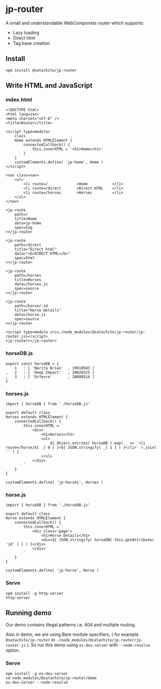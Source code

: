 # jp-router

A small and understandable WebComponets router which supports:

* Lazy loading
* Direct html
* Tag base creation

## Install
```
npm install @satachito/jp-router
```

## Write HTML and JavaScript

### index.html
```
<!DOCTYPE html>
<html lang=zxx>
<meta charset="utf-8" />
<title>Router</title>

<script type=module>
	class
	Home extends HTMLElement {
		connectedCallback() {
			this.innerHTML = '<h1>Home</h1>'
		}
	}
	customElements.define( 'jp-home', Home )
</script>

<nav class=nav>
	<ul>
		<li route=/				>Home			</li>
		<li route=/direct		>Direct HTML	</li>
		<li route=/horses		>Horses			</li>
	</ul>
</nav>

<jp-route
	path=/
	title=Home
	data=jp-home
	spec=tag
></jp-route>

<jp-route
	path=/direct
	title="Direct html"
	data="<b>DIRECT HTML</b>"
	spec=html
></jp-route>

<jp-route
	path=/horses
	title=Horses
	data=/horses.js
	spec=source
></jp-route>

<jp-route
	path=/horse/:id
	title="Horse Details"
	data=/horse.js
	spec=source
></jp-route>

<script type=module src=./node_modules/@satachito/jp-router/jp-router.js></script>
<jp-router></jp-router>
```

### horseDB.js

```
export const horseDB = {
	1	: [ 'Narita Brian'	, 19910503 ]
,	2	: [ 'Deep Impact'	, 20020325 ]
,	3	: [ 'Orfevre'		, 20080514 ]
}
```

### horses.js
```
import { horseDB } from './horseDB.js'

export default class
Horses extends HTMLElement {
	connectedCallback() {
		this.innerHTML = `
			<div>
				<h1>Horses</h1>
				<ul>
					${ Object.entries( horseDB ).map( _ => `<li route=/horse/${ _[ 0 ] }>${ JSON.stringify( _[ 1 ] ) }</li>` ).join( '' ) }
				</ul>
			</div>
		`
	}
}

customElements.define( 'jp-horses', Horses )
```

### horse.js

```
import { horseDB } from './horseDB.js'

export default class
Horse extends HTMLElement {
	connectedCallback() {
		this.innerHTML = `
			<div class='page'>
				<h1>Horse Details</h1>
				<div>${ JSON.stringify( horseDB[ this.getAttribute( 'id' ) ] ) }</div>
			</div>
		`
	}
}

customElements.define( 'jp-horse', Horse )
```

### Serve
```
npm install -g http-server
http-server
```


## Running demo

Our demo contains illegal patterns i.e. 404 and multiple routing.

Also in demo, we are using Bare module specifiers, ( for example `@satachito/jp-router` to `./node_modules/@satachito/jp-router/jp-router.js` ). So run this demo using `es-dev-server` with `--node-resolve` option.

### Serve
```
npm install -g es-dev-server
cd node_modules/@satachito/jp-router/demo
es-dev-server --node-resolve
```
